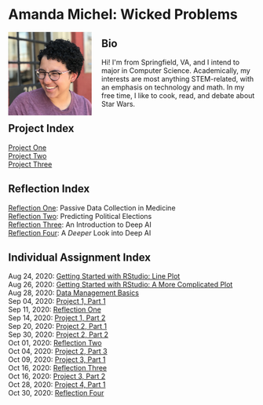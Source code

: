 # Amanda Michel: Wicked Problems

<img src="headshot.jpeg"  width=170 height=170 align="left" style="padding-right:20px"/> 

## Bio
<p>Hi! I'm from Springfield, VA, and I intend to major in Computer Science. Academically, my interests are most anything STEM-related, with an emphasis on technology and math. In my free time, I like to cook, read, and debate about Star Wars. </p>

## Project Index
[Project One](project1.md)<br/>
[Project Two](project2.md)<br/>
[Project Three](project3.md)<br/>
<!--[Project Four](project4.md)<br/>-->

## Reflection Index
[Reflection One](reflection1.md): Passive Data Collection in Medicine<br/>
[Reflection Two](reflection2.md): Predicting Political Elections<br/>
[Reflection Three](reflection3.md): An Introduction to Deep AI<br/>
[Reflection Four](reflection4.md): A *Deeper* Look into Deep AI<br/>

## Individual Assignment Index
Aug 24, 2020: [Getting Started with RStudio: Line Plot](lineplot.md)<br/>
Aug 26, 2020: [Getting Started with RStudio: A More Complicated Plot](complexplot.md)<br/>
Aug 28, 2020: [Data Management Basics](datamanag.md)<br/>
Sep 04, 2020: [Project 1, Part 1](p1part1.md)<br/>
Sep 11, 2020: [Reflection One](reflection1.md)<br/>
Sep 14, 2020: [Project 1, Part 2](p1part2.md)<br/>
Sep 20, 2020: [Project 2, Part 1](p2part1.md)<br/>
Sep 30, 2020: [Project 2, Part 2](p2part2.md)<br/>
Oct 01, 2020: [Reflection Two](reflection2.md)<br/>
Oct 04, 2020: [Project 2, Part 3](p2part3.md)<br/>
Oct 09, 2020: [Project 3, Part 1](p3part1.md)<br/>
Oct 16, 2020: [Reflection Three](reflection3.md)<br/>
Oct 16, 2020: [Project 3, Part 2](p3part2.md)<br/>
Oct 28, 2020: [Project 4, Part 1](p4part1.md)<br/>
Oct 30, 2020: [Reflection Four](reflection4.md)<br/>
<!--Oct 30, 2020: [Project 4, Part 2](p4part2.md)<br/> -->
